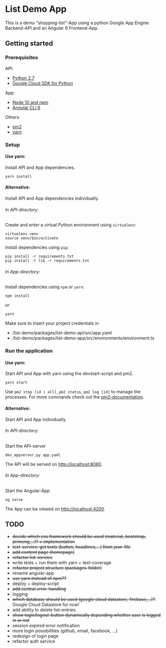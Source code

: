 # List Demo App

This is a demo "shopping-list"-App using a python Google App Engine Backend-API and an Angular 6 Frontend-App.

## Getting started

### Prerequisites

API:
 - [Python 2.7](https://docs.python.org/2.7/) 
 - [Google Cloud SDK for Python](https://cloud.google.com/appengine/docs/standard/python/download)
 
App:
 - [Node 10 and npm](https://nodejs.org/en/)
 - [Angular CLI 6](https://cli.angular.io)
 
Others:
 - [pm2](https://pm2.io/doc/en/runtime/quick-start/)
 - [yarn](https://yarnpkg.com/)
 
### Setup

#### Use yarn:
Install API and App dependencies.
```
yarn install
```

#### Alternative:
Install API and App dependencies individually.

###### In API-directory:

Create and enter a virtual Python environment using ```virtualenv```:
```
virtualenv venv
source venv/bin/activate
```

Install dependencies using ```pip```:
```
pip install -r requirements.txt
pip install -t lib -r requirements.txt
```

###### In App-directory:

Install dependencies using ```npm``` or ```yarn```:
```
npm install
```
or
```
yarn
```

Make sure to insert your project credentials in
 - /list-demo/packages/list-demo-api/src/app.yaml
 - /list-demo/packages/list-demo-app/src/environments/environment.ts

### Run the application

#### Use yarn:
Start API and App with yarn using the devstart-script and pm2.
```
yarn start
```
Use ```pm2 stop [id | all]```, ```pm2 status```, ```pm2 log [id]``` to manage the processes. For more commands check out the [pm2-documentation](https://pm2.io/doc/en/runtime/quick-start/).

#### Alternative:
Start API and App individually.

###### In API-directory:

Start the API-server
```
dev_appserver.py app.yaml
```
The API will be served on [http://localhost:8080](http://localhost:8080).

###### In App-directory:

Start the Angular-App
```
ng serve
```
The App can be viewed on [http://localhost:4200](http://localhost:4200).
 
 ## TODO
 - ~~decide which css framework should be used (material, bootstrap, primeng,...)? + implementation~~
 - ~~text-service: get texts (button, headlines,...) from json-file~~
 - ~~add content page (homepage)~~
 - ~~refactor list-service~~
 - write tests + run them with yarn + test-coverage
 - ~~refactor project structure (packages-folder)~~
 - rename angular-app
 - ~~use yarn instead of npm??~~
 - deploy + deploy-script
 - ~~add central error-handling~~
 - logging
 - ~~which database should be used (google cloud datastore, firebase,...)?~~: Google Cloud Datastore for now!
 - add ability to delete list-entries
 - ~~show login/logout-button dynamically depending whether user is logged in or not~~
 - session expired error notification
 - more login possibilities (github, email, facebook, ...)
 - redesign of login page
 - refactor auth service